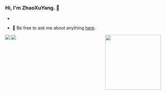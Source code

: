 ### Hi, I'm ZhaoXuYang. 👋

<!--
**zxy-hunan/zxy-hunan** is a ✨ _special_ ✨ repository because its `README.md` (this file) appears on your GitHub profile.

Here are some ideas to get you started:
-->

- 

- 💬 Be free to ask me about anything [here](https://github.com/ThinkingThigh/ThinkingThigh/issues).
<img align="right" height="180" src="https://pic2.zhimg.com/v2-28020003d4a493c78d8202ba6c35f179_b.webp">
<img align="left" src="https://github-readme-stats.vercel.app/api?username=zxy-hunan&show_icons=true&hide_border=true">
<img align="left" src="https://github-readme-stats.vercel.app/api/top-langs/?username=zxy-hunan&layout=compact">
</div>
